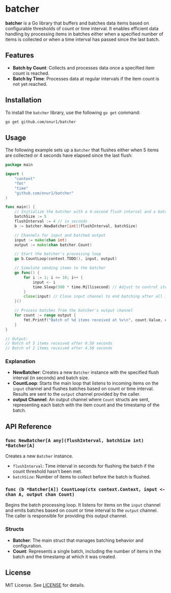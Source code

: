 
# batcher

**batcher** is a Go library that buffers and batches data items based on configurable thresholds of count or time interval. It enables efficient data handling by processing items in batches either when a specified number of items is collected or when a time interval has passed since the last batch.

## Features

- **Batch by Count**: Collects and processes data once a specified item count is reached.
- **Batch by Time**: Processes data at regular intervals if the item count is not yet reached.

## Installation

To install the `batcher` library, use the following `go get` command:

```sh
go get github.com/onur1/batcher
```

## Usage

The following example sets up a `Batcher` that flushes either when 5 items are collected or 4 seconds have elapsed since the last flush:

```go
package main

import (
    "context"
    "fmt"
    "time"
    "github.com/onur1/batcher"
)

func main() {
    // Initialize the batcher with a 4-second flush interval and a batch size of 5
    batchSize := 5
    flushInterval := 4 // in seconds
    b := batcher.NewBatcher[int](flushInterval, batchSize)

    // Channels for input and batched output
    input := make(chan int)
    output := make(chan batcher.Count)

    // Start the batcher's processing loop
    go b.CountLoop(context.TODO(), input, output)

    // Simulate sending items to the batcher
    go func() {
        for i := 1; i <= 10; i++ {
            input <- i
            time.Sleep(500 * time.Millisecond) // Adjust to control item arrival rate
        }
        close(input) // Close input channel to end batching after all items are sent
    }()

    // Process batches from the batcher's output channel
    for count := range output {
        fmt.Printf("Batch of %d items received at %v\n", count.Value, count.Time)
    }
}

// Output:
// Batch of 5 items received after 0.50 seconds
// Batch of 2 items received after 4.50 seconds
```

### Explanation

- **NewBatcher**: Creates a new `Batcher` instance with the specified flush interval (in seconds) and batch size.
- **CountLoop**: Starts the main loop that listens to incoming items on the `input` channel and flushes batches based on count or time interval. Results are sent to the `output` channel provided by the caller.
- **output Channel**: An output channel where `Count` structs are sent, representing each batch with the item count and the timestamp of the batch.

## API Reference

### `func NewBatcher[A any](flushInterval, batchSize int) *Batcher[A]`

Creates a new `Batcher` instance.

- `flushInterval`: Time interval in seconds for flushing the batch if the count threshold hasn’t been met.
- `batchSize`: Number of items to collect before the batch is flushed.

### `func (b *Batcher[A]) CountLoop(ctx context.Context, input <-chan A, output chan Count)`

Begins the batch processing loop. It listens for items on the `input` channel and emits batches based on count or time interval to the `output` channel. The caller is responsible for providing this output channel.

### Structs

- **Batcher**: The main struct that manages batching behavior and configuration.
- **Count**: Represents a single batch, including the number of items in the batch and the timestamp at which it was created.

## License

MIT License. See [LICENSE](LICENSE) for details.
